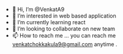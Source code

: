 - 👋 Hi, I’m @VenkatA9
- 👀 I’m interested in web based application
- 🌱 I’m currently learning react
- 💞️ I’m looking to collaborate on new team
- 📫 How to reach me ... you can reach me venkatchokkakula9@gmail.com anytime .

<!---
VenkatA9/VenkatA9 is a ✨ special ✨ repository because its `README.md` (this file) appears on your GitHub profile.
You can click the Preview link to take a look at your changes.
--->
